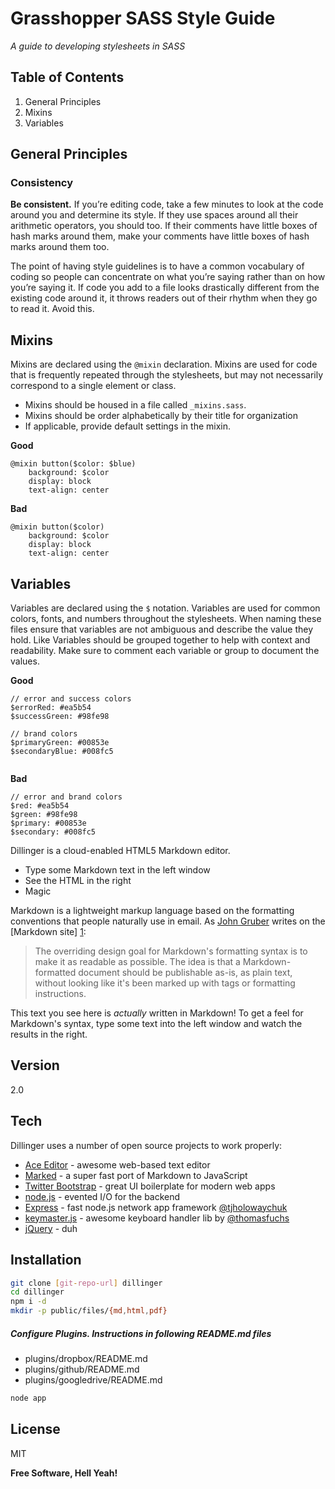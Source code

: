 Grasshopper SASS Style Guide
============================

*A guide to developing stylesheets in SASS*

Table of Contents
-----------------
    
1. General Principles
1. Mixins
2. Variables



General Principles
------------------


### Consistency

**Be consistent.** If you’re editing code, take a few minutes to look at the code around you and determine its style. If they use spaces around all their arithmetic operators, you should too. If their comments have little boxes of hash marks around them, make your comments have little boxes of hash marks around them too.

The point of having style guidelines is to have a common vocabulary of coding so people can concentrate on what you’re saying rather than on how you’re saying it. If code you add to a file looks drastically different from the existing code around it, it throws readers out of their rhythm when they go to read it. Avoid this.




Mixins
------

Mixins are declared using the `@mixin` declaration. Mixins are used for code that is frequently repeated through the stylesheets, but may not necessarily correspond to a single element or class. 

* Mixins should be housed in a file called `_mixins.sass`.
* Mixins should be order alphabetically by their title for organization
* If applicable, provide default settings in the mixin.

**Good**

```
@mixin button($color: $blue)
    background: $color
    display: block
    text-align: center
```

**Bad**

```
@mixin button($color)
    background: $color
    display: block
    text-align: center
```


Variables
---------

Variables are declared using the `$` notation. Variables are used for common colors, fonts, and numbers throughout the stylesheets. When naming these files ensure that variables are not ambiguous and describe the value they hold. Like Variables should be grouped together to help with context and readability. Make sure to comment each variable or group to document the values. 

**Good**

```
// error and success colors
$errorRed: #ea5b54
$successGreen: #98fe98

// brand colors
$primaryGreen: #00853e
$secondaryBlue: #008fc5


```

**Bad**
```
// error and brand colors
$red: #ea5b54
$green: #98fe98
$primary: #00853e
$secondary: #008fc5
```












Dillinger is a cloud-enabled HTML5 Markdown editor.

  - Type some Markdown text in the left window
  - See the HTML in the right
  - Magic

Markdown is a lightweight markup language based on the formatting conventions that people naturally use in email.  As [John Gruber] writes on the [Markdown site] [1]:

> The overriding design goal for Markdown's
> formatting syntax is to make it as readable 
> as possible. The idea is that a
> Markdown-formatted document should be
> publishable as-is, as plain text, without
> looking like it's been marked up with tags
> or formatting instructions.

This text you see here is *actually* written in Markdown! To get a feel for Markdown's syntax, type some text into the left window and watch the results in the right.  

Version
----

2.0

Tech
-----------

Dillinger uses a number of open source projects to work properly:

* [Ace Editor] - awesome web-based text editor
* [Marked] - a super fast port of Markdown to JavaScript
* [Twitter Bootstrap] - great UI boilerplate for modern web apps
* [node.js] - evented I/O for the backend
* [Express] - fast node.js network app framework [@tjholowaychuk]
* [keymaster.js] - awesome keyboard handler lib by [@thomasfuchs]
* [jQuery] - duh 

Installation
--------------

```sh
git clone [git-repo-url] dillinger
cd dillinger
npm i -d
mkdir -p public/files/{md,html,pdf}
```

##### Configure Plugins. Instructions in following README.md files

* plugins/dropbox/README.md
* plugins/github/README.md
* plugins/googledrive/README.md

```sh
node app
```


License
----

MIT


**Free Software, Hell Yeah!**

[john gruber]:http://daringfireball.net/
[@thomasfuchs]:http://twitter.com/thomasfuchs
[1]:http://daringfireball.net/projects/markdown/
[marked]:https://github.com/chjj/marked
[Ace Editor]:http://ace.ajax.org
[node.js]:http://nodejs.org
[Twitter Bootstrap]:http://twitter.github.com/bootstrap/
[keymaster.js]:https://github.com/madrobby/keymaster
[jQuery]:http://jquery.com
[@tjholowaychuk]:http://twitter.com/tjholowaychuk
[express]:http://expressjs.com

    
